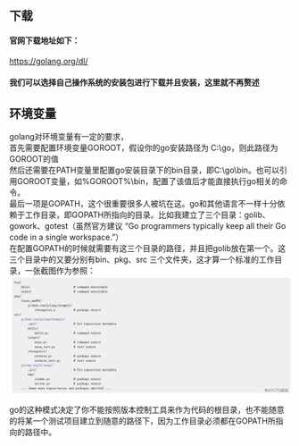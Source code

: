 ## 下载  
#### 官网下载地址如下：  
https://golang.org/dl/  
#### 我们可以选择自己操作系统的安装包进行下载并且安装，这里就不再赘述  
  
## 环境变量  
golang对环境变量有一定的要求，  
首先需要配置环境变量GOROOT，假设你的go安装路径为 C:\go，则此路径为GOROOT的值  
然后还需要在PATH变量里配置go安装目录下的bin目录，即C:\go\bin。也可以引用GOROOT变量，如%GOROOT%\bin，配置了该值后才能直接执行go相关的命令。  
最后一项是GOPATH，这个很重要很多人被坑在这。go和其他语言不一样十分依赖于工作目录，即GOPATH所指向的目录。比如我建立了三个目录：golib、gowork、gotest（虽然官方建议 “Go programmers typically keep all their Go code in a single workspace.”）  
在配置GOPATH的时候就需要有这三个目录的路径，并且把golib放在第一个。这三个目录中的又要分别有bin、pkg、src 三个文件夹，这才算一个标准的工作目录，一张截图作为参照：  
![](img/GOPATH配置.png "")  
  
go的这种模式决定了你不能按照版本控制工具来作为代码的根目录，也不能随意的将某一个测试项目建立到随意的路径下，因为工作目录必须都在GOPATH所指向的路径中。  
